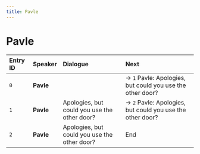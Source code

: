 ```yaml
---
title: Pavle
---
```


# Pavle


| Entry ID | Speaker | Dialogue | Next |
| :------- | :------ | :------- | :------------ |
| `0` | **Pavle** |  | → `1` Pavle: Apologies, but could you use the other door? |
| `1` | **Pavle** | Apologies, but could you use the other door? | → `2` Pavle: Apologies, but could you use the other door? |
| `2` | **Pavle** | Apologies, but could you use the other door? | End |
